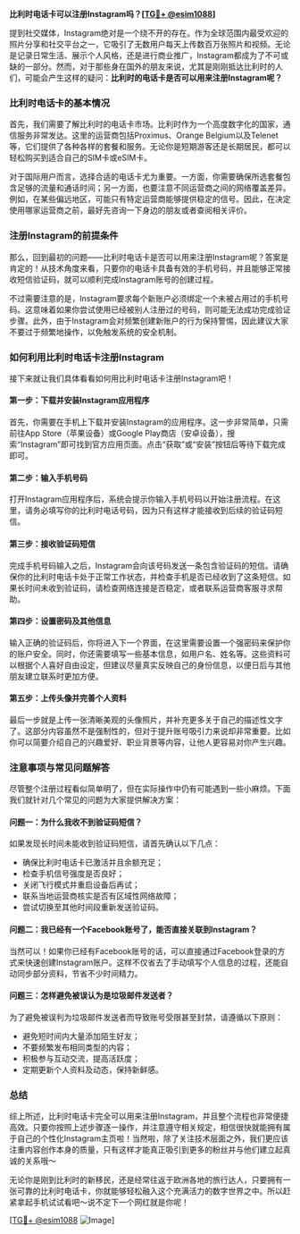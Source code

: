 **比利时电话卡可以注册Instagram吗？[[TG💪+ @esim1088](https://t.me/s/esim1088)]**

提到社交媒体，Instagram绝对是一个绕不开的存在。作为全球范围内最受欢迎的照片分享和社交平台之一，它吸引了无数用户每天上传数百万张照片和视频。无论是记录日常生活、展示个人风格，还是进行商业推广，Instagram都成为了不可或缺的一部分。然而，对于那些身在国外的朋友来说，尤其是刚刚抵达比利时的人们，可能会产生这样的疑问：**比利时的电话卡是否可以用来注册Instagram呢？**

### **比利时电话卡的基本情况**

首先，我们需要了解比利时的电话卡市场。比利时作为一个高度数字化的国家，通信服务非常发达。这里的运营商包括Proximus、Orange Belgium以及Telenet等，它们提供了各种各样的套餐和服务。无论你是短期游客还是长期居民，都可以轻松购买到适合自己的SIM卡或eSIM卡。

对于国际用户而言，选择合适的电话卡尤为重要。一方面，你需要确保所选套餐包含足够的流量和通话时间；另一方面，也要注意不同运营商之间的网络覆盖差异。例如，在某些偏远地区，可能只有特定运营商能够提供稳定的信号。因此，在决定使用哪家运营商之前，最好先咨询一下身边的朋友或者查阅相关评价。

### **注册Instagram的前提条件**

那么，回到最初的问题——比利时电话卡是否可以用来注册Instagram呢？答案是肯定的！从技术角度来看，只要你的电话卡具备有效的手机号码，并且能够正常接收短信验证码，就可以顺利完成Instagram账号的创建过程。

不过需要注意的是，Instagram要求每个新账户必须绑定一个未被占用过的手机号码。这意味着如果你尝试使用已经被别人注册过的号码，则可能无法成功完成验证步骤。此外，由于Instagram会对频繁创建新账户的行为保持警惕，因此建议大家不要过于频繁地操作，以免触发系统的安全机制。

### **如何利用比利时电话卡注册Instagram**

接下来就让我们具体看看如何用比利时电话卡注册Instagram吧！

#### **第一步：下载并安装Instagram应用程序**
首先，你需要在手机上下载并安装Instagram的应用程序。这一步非常简单，只需前往App Store（苹果设备）或Google Play商店（安卓设备），搜索“Instagram”即可找到官方应用页面。点击“获取”或“安装”按钮后等待下载完成即可。

#### **第二步：输入手机号码**
打开Instagram应用程序后，系统会提示你输入手机号码以开始注册流程。在这里，请务必填写你的比利时电话号码，因为只有这样才能接收到后续的验证码短信。

#### **第三步：接收验证码短信**
完成手机号码输入之后，Instagram会向该号码发送一条包含验证码的短信。请确保你的比利时电话卡处于正常工作状态，并检查手机是否已经收到了这条短信。如果长时间未收到验证码，请检查网络连接是否稳定，或者联系运营商客服寻求帮助。

#### **第四步：设置密码及其他信息**
输入正确的验证码后，你将进入下一个界面，在这里需要设置一个强密码来保护你的账户安全。同时，你还需要填写一些基本信息，如用户名、姓名等。这些资料可以根据个人喜好自由设定，但建议尽量真实反映自己的身份信息，以便日后与其他朋友建立联系时更加方便。

#### **第五步：上传头像并完善个人资料**
最后一步就是上传一张清晰美观的头像照片，并补充更多关于自己的描述性文字了。这部分内容虽然不是强制性的，但对于提升账号吸引力来说却非常重要。比如你可以简要介绍自己的兴趣爱好、职业背景等内容，让他人更容易对你产生兴趣。

### **注意事项与常见问题解答**

尽管整个注册过程看似简单明了，但在实际操作中仍有可能遇到一些小麻烦。下面我们就针对几个常见的问题为大家提供解决方案：

#### **问题一：为什么我收不到验证码短信？**
如果发现长时间未能收到验证码短信，请首先确认以下几点：
- 确保比利时电话卡已激活并且余额充足；
- 检查手机信号强度是否良好；
- 关闭飞行模式并重启设备后再试；
- 联系当地运营商核实是否有区域性网络故障；
- 尝试切换至其他时间段重新发送验证码。

#### **问题二：我已经有一个Facebook账号了，能否直接关联到Instagram？**
当然可以！如果你已经有Facebook账号的话，可以直接通过Facebook登录的方式来快速创建Instagram账户。这样不仅省去了手动填写个人信息的过程，还能自动同步部分资料，节省不少时间精力。

#### **问题三：怎样避免被误认为是垃圾邮件发送者？**
为了避免被误判为垃圾邮件发送者而导致账号受限甚至封禁，请遵循以下原则：
- 避免短时间内大量添加陌生好友；
- 不要频繁发布相同类型的内容；
- 积极参与互动交流，提高活跃度；
- 定期更新个人资料及动态，保持新鲜感。

### **总结**

综上所述，比利时电话卡完全可以用来注册Instagram，并且整个流程也非常便捷高效。只要你按照上述步骤逐一操作，并注意遵守相关规定，相信很快就能拥有属于自己的个性化Instagram主页啦！当然啦，除了关注技术层面之外，我们更应该注重内容创作本身的质量，只有这样才能真正吸引到更多的粉丝并与他们建立起真诚的关系哦～

无论你是刚到比利时的新移民，还是经常往返于欧洲各地的旅行达人，只要拥有一张可靠的比利时电话卡，你就能够轻松融入这个充满活力的数字世界之中。所以赶紧拿起手机试试看吧～说不定下一个网红就是你呢！

[[TG💪+ @esim1088](https://t.me/s/esim1088) ![Image](https://i.postimg.cc/4NQfJmqS/Snipaste-2025-05-13-00-14-12.png)]